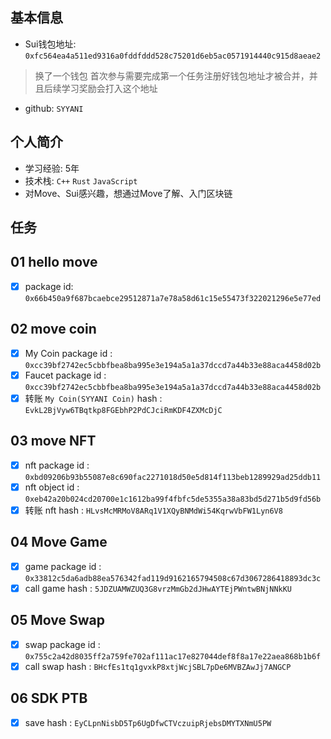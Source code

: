 ## 基本信息
- Sui钱包地址: `0xfc564ea4a511ed9316a0fddfddd528c75201d6eb5ac0571914440c915d8aeae2`
> 换了一个钱包
> 首次参与需要完成第一个任务注册好钱包地址才被合并，并且后续学习奖励会打入这个地址
- github: `SYYANI`

## 个人简介
- 学习经验: 5年
- 技术栈: `C++` `Rust` `JavaScript`
- 对Move、Sui感兴趣，想通过Move了解、入门区块链

## 任务

##   01 hello move  
- [x] package id: `0x66b450a9f687bcaebce29512871a7e78a58d61c15e55473f322021296e5e77ed`

##   02 move coin
- [x] My Coin package id : `0xcc39bf2742ec5cbbfbea8ba995e3e194a5a1a37dccd7a44b33e88aca4458d02b`
- [x] Faucet package id : `0xcc39bf2742ec5cbbfbea8ba995e3e194a5a1a37dccd7a44b33e88aca4458d02b`
- [x] 转账 `My Coin(SYYANI Coin)` hash : `EvkL2BjVyw6TBqtkp8FGEbhP2PdCJciRmKDF4ZXMcDjC`

##   03 move NFT
- [x] nft package id : `0xbd09206b93b55087e8c690fac2271018d50e5d814f113beb1289929ad25ddb11`
- [x] nft object id : `0xeb42a20b024cd20700e1c1612ba99f4fbfc5de5355a38a83bd5d271b5d9fd56b`
- [x] 转账 nft hash : `HLvsMcMRMoV8ARq1V1XQyBNMdWi54KqrwVbFW1Lyn6V8`

##   04 Move Game
- [x] game package id : `0x33812c5da6adb88ea576342fad119d9162165794508c67d3067286418893dc3c`
- [x] call game hash : `5JDZUAMWZUQ3G8vrzMmGb2dJHwAYTEjPWntwBNjNNkKU`

##   05 Move Swap
- [x] swap package id : `0x755c2a42d8035ff2a759fe702af111ac17e827044def8f8a17e22aea868b1b6f`
- [x] call swap hash : `BHcfEs1tq1gvxkP8xtjWcjSBL7pDe6MVBZAwJj7ANGCP`

##   06 SDK PTB
- [x] save hash : `EyCLpnNisbD5Tp6UgDfwCTVczuipRjebsDMYTXNmU5PW`
